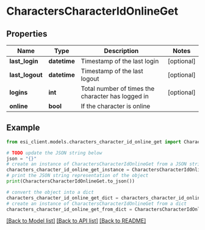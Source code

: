 # CharactersCharacterIdOnlineGet


## Properties

Name | Type | Description | Notes
------------ | ------------- | ------------- | -------------
**last_login** | **datetime** | Timestamp of the last login | [optional] 
**last_logout** | **datetime** | Timestamp of the last logout | [optional] 
**logins** | **int** | Total number of times the character has logged in | [optional] 
**online** | **bool** | If the character is online | 

## Example

```python
from esi_client.models.characters_character_id_online_get import CharactersCharacterIdOnlineGet

# TODO update the JSON string below
json = "{}"
# create an instance of CharactersCharacterIdOnlineGet from a JSON string
characters_character_id_online_get_instance = CharactersCharacterIdOnlineGet.from_json(json)
# print the JSON string representation of the object
print(CharactersCharacterIdOnlineGet.to_json())

# convert the object into a dict
characters_character_id_online_get_dict = characters_character_id_online_get_instance.to_dict()
# create an instance of CharactersCharacterIdOnlineGet from a dict
characters_character_id_online_get_from_dict = CharactersCharacterIdOnlineGet.from_dict(characters_character_id_online_get_dict)
```
[[Back to Model list]](../README.md#documentation-for-models) [[Back to API list]](../README.md#documentation-for-api-endpoints) [[Back to README]](../README.md)


